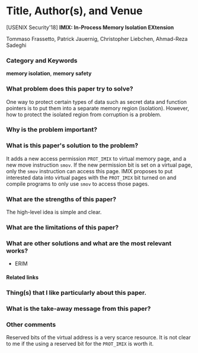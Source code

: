 # Title, Author(s), and Venue
[USENIX Security'18] **IMIX: In-Process Memory Isolation EXtension**

Tommaso Frassetto, Patrick Jauernig, Christopher Liebchen, Ahmad-Reza Sadeghi

### Category and Keywords
**memory isolation**, **memory safety**

### What problem does this paper try to solve?
One way to protect certain types of data such as secret data and
function pointers is to put them into a separate memory region (isolation).
However, how to protect the isolated region from corruption is a problem.

### Why is the problem important?

### What is this paper's solution to the problem?
It adds a new access permission `PROT_IMIX` to virtual memory page,
and a new move instruction `smov`. If the new permission bit is set
on a virtual page, only the `smov` instruction can access this page.
IMIX proposes to put interested data into virtual pages with the
`PROT_IMIX` bit turned on and compile programs to only use `smov`
to access those pages.

### What are the strengths of this paper?
The high-level idea is simple and clear.

### What are the limitations of this paper?

### What are other solutions and what are the most relevant works?
- ERIM

#### Related links

### Thing(s) that I like particularly about this paper.

### What is the take-away message from this paper?

### Other comments
Reserved bits of the virtual address is a very scarce resource.
It is not clear to me if the using a reserved bit for the `PROT_IMIX`
is worth it.
